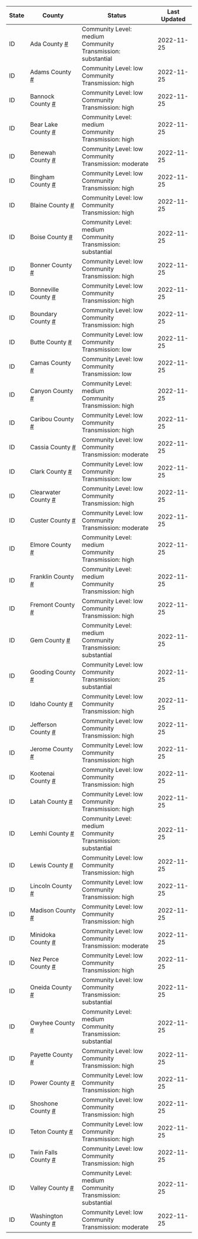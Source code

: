 State | County | Status | Last Updated
--- | --- | --- | --- 
ID | Ada County <a href="#ada_county">#</a> | <a name="ada_county"></a>Community Level: medium<br/>Community Transmission: substantial | 2022-11-25
ID | Adams County <a href="#adams_county">#</a> | <a name="adams_county"></a>Community Level: low<br/>Community Transmission: high | 2022-11-25
ID | Bannock County <a href="#bannock_county">#</a> | <a name="bannock_county"></a>Community Level: low<br/>Community Transmission: high | 2022-11-25
ID | Bear Lake County <a href="#bear_lake_county">#</a> | <a name="bear_lake_county"></a>Community Level: medium<br/>Community Transmission: high | 2022-11-25
ID | Benewah County <a href="#benewah_county">#</a> | <a name="benewah_county"></a>Community Level: low<br/>Community Transmission: moderate | 2022-11-25
ID | Bingham County <a href="#bingham_county">#</a> | <a name="bingham_county"></a>Community Level: low<br/>Community Transmission: high | 2022-11-25
ID | Blaine County <a href="#blaine_county">#</a> | <a name="blaine_county"></a>Community Level: low<br/>Community Transmission: high | 2022-11-25
ID | Boise County <a href="#boise_county">#</a> | <a name="boise_county"></a>Community Level: medium<br/>Community Transmission: substantial | 2022-11-25
ID | Bonner County <a href="#bonner_county">#</a> | <a name="bonner_county"></a>Community Level: low<br/>Community Transmission: high | 2022-11-25
ID | Bonneville County <a href="#bonneville_county">#</a> | <a name="bonneville_county"></a>Community Level: low<br/>Community Transmission: high | 2022-11-25
ID | Boundary County <a href="#boundary_county">#</a> | <a name="boundary_county"></a>Community Level: low<br/>Community Transmission: high | 2022-11-25
ID | Butte County <a href="#butte_county">#</a> | <a name="butte_county"></a>Community Level: low<br/>Community Transmission: low | 2022-11-25
ID | Camas County <a href="#camas_county">#</a> | <a name="camas_county"></a>Community Level: low<br/>Community Transmission: low | 2022-11-25
ID | Canyon County <a href="#canyon_county">#</a> | <a name="canyon_county"></a>Community Level: medium<br/>Community Transmission: high | 2022-11-25
ID | Caribou County <a href="#caribou_county">#</a> | <a name="caribou_county"></a>Community Level: low<br/>Community Transmission: high | 2022-11-25
ID | Cassia County <a href="#cassia_county">#</a> | <a name="cassia_county"></a>Community Level: low<br/>Community Transmission: moderate | 2022-11-25
ID | Clark County <a href="#clark_county">#</a> | <a name="clark_county"></a>Community Level: low<br/>Community Transmission: low | 2022-11-25
ID | Clearwater County <a href="#clearwater_county">#</a> | <a name="clearwater_county"></a>Community Level: low<br/>Community Transmission: high | 2022-11-25
ID | Custer County <a href="#custer_county">#</a> | <a name="custer_county"></a>Community Level: low<br/>Community Transmission: moderate | 2022-11-25
ID | Elmore County <a href="#elmore_county">#</a> | <a name="elmore_county"></a>Community Level: medium<br/>Community Transmission: high | 2022-11-25
ID | Franklin County <a href="#franklin_county">#</a> | <a name="franklin_county"></a>Community Level: medium<br/>Community Transmission: high | 2022-11-25
ID | Fremont County <a href="#fremont_county">#</a> | <a name="fremont_county"></a>Community Level: low<br/>Community Transmission: high | 2022-11-25
ID | Gem County <a href="#gem_county">#</a> | <a name="gem_county"></a>Community Level: medium<br/>Community Transmission: substantial | 2022-11-25
ID | Gooding County <a href="#gooding_county">#</a> | <a name="gooding_county"></a>Community Level: low<br/>Community Transmission: substantial | 2022-11-25
ID | Idaho County <a href="#idaho_county">#</a> | <a name="idaho_county"></a>Community Level: low<br/>Community Transmission: high | 2022-11-25
ID | Jefferson County <a href="#jefferson_county">#</a> | <a name="jefferson_county"></a>Community Level: low<br/>Community Transmission: high | 2022-11-25
ID | Jerome County <a href="#jerome_county">#</a> | <a name="jerome_county"></a>Community Level: low<br/>Community Transmission: high | 2022-11-25
ID | Kootenai County <a href="#kootenai_county">#</a> | <a name="kootenai_county"></a>Community Level: low<br/>Community Transmission: high | 2022-11-25
ID | Latah County <a href="#latah_county">#</a> | <a name="latah_county"></a>Community Level: low<br/>Community Transmission: high | 2022-11-25
ID | Lemhi County <a href="#lemhi_county">#</a> | <a name="lemhi_county"></a>Community Level: medium<br/>Community Transmission: substantial | 2022-11-25
ID | Lewis County <a href="#lewis_county">#</a> | <a name="lewis_county"></a>Community Level: low<br/>Community Transmission: high | 2022-11-25
ID | Lincoln County <a href="#lincoln_county">#</a> | <a name="lincoln_county"></a>Community Level: low<br/>Community Transmission: high | 2022-11-25
ID | Madison County <a href="#madison_county">#</a> | <a name="madison_county"></a>Community Level: low<br/>Community Transmission: high | 2022-11-25
ID | Minidoka County <a href="#minidoka_county">#</a> | <a name="minidoka_county"></a>Community Level: low<br/>Community Transmission: moderate | 2022-11-25
ID | Nez Perce County <a href="#nez_perce_county">#</a> | <a name="nez_perce_county"></a>Community Level: low<br/>Community Transmission: high | 2022-11-25
ID | Oneida County <a href="#oneida_county">#</a> | <a name="oneida_county"></a>Community Level: low<br/>Community Transmission: substantial | 2022-11-25
ID | Owyhee County <a href="#owyhee_county">#</a> | <a name="owyhee_county"></a>Community Level: medium<br/>Community Transmission: substantial | 2022-11-25
ID | Payette County <a href="#payette_county">#</a> | <a name="payette_county"></a>Community Level: low<br/>Community Transmission: high | 2022-11-25
ID | Power County <a href="#power_county">#</a> | <a name="power_county"></a>Community Level: low<br/>Community Transmission: high | 2022-11-25
ID | Shoshone County <a href="#shoshone_county">#</a> | <a name="shoshone_county"></a>Community Level: low<br/>Community Transmission: high | 2022-11-25
ID | Teton County <a href="#teton_county">#</a> | <a name="teton_county"></a>Community Level: low<br/>Community Transmission: high | 2022-11-25
ID | Twin Falls County <a href="#twin_falls_county">#</a> | <a name="twin_falls_county"></a>Community Level: low<br/>Community Transmission: high | 2022-11-25
ID | Valley County <a href="#valley_county">#</a> | <a name="valley_county"></a>Community Level: medium<br/>Community Transmission: substantial | 2022-11-25
ID | Washington County <a href="#washington_county">#</a> | <a name="washington_county"></a>Community Level: low<br/>Community Transmission: moderate | 2022-11-25
